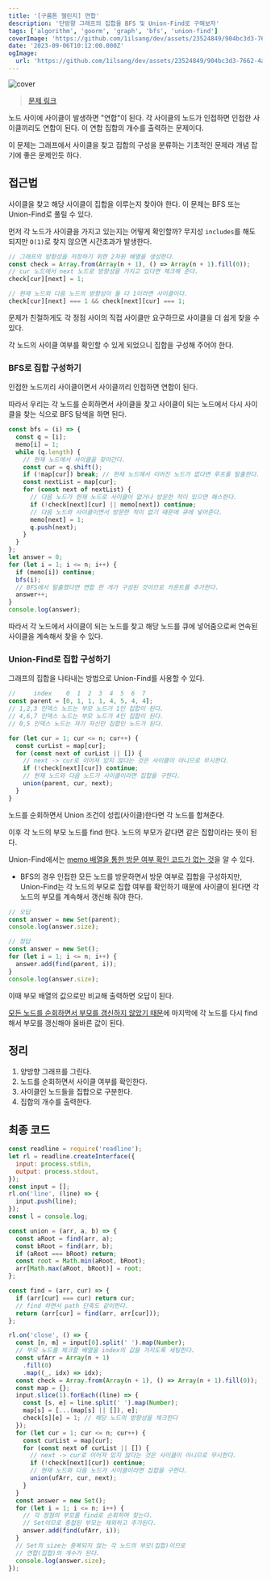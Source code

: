 ```yaml
---
title: '[구름톤 챌린지] 연합'
description: '단방향 그래프의 집합을 BFS 및 Union-Find로 구해보자'
tags: ['algorithm', 'goorm', 'graph', 'bfs', 'union-find']
coverImage: 'https://github.com/1ilsang/dev/assets/23524849/904bc3d3-7662-4a68-add4-e4fb6349ff08'
date: '2023-09-06T10:12:00.000Z'
ogImage:
  url: 'https://github.com/1ilsang/dev/assets/23524849/904bc3d3-7662-4a68-add4-e4fb6349ff08'
---
```


![cover](https://github.com/1ilsang/dev/assets/23524849/ab47c9e9-2a78-4874-b8f4-51fca8a6eaf8 'cover')

> [문제 링크](https://level.goorm.io/exam/195698/%EC%97%B0%ED%95%A9/quiz/1)

노드 사이에 사이클이 발생하면 "연합"이 된다. 각 사이클의 노드가 인접하면 인접한 사이클끼리도 연합이 된다. 이 연합 집합의 개수를 출력하는 문제이다.

이 문제는 그래프에서 사이클을 찾고 집합의 구성을 분류하는 기초적인 문제라 개념 잡기에 좋은 문제인듯 하다.

## 접근법

사이클을 찾고 해당 사이클이 집합을 이루는지 찾아야 한다. 이 문제는 BFS 또는 Union-Find로 풀릴 수 있다.

먼저 각 노드가 사이클을 가지고 있는지는 어떻게 확인할까? 무지성 `includes`를 해도 되지만 `O(1)`로 찾지 않으면 시간초과가 발생한다.

```js
// 그래프의 방향성을 저장하기 위한 2차원 배열을 생성한다.
const check = Array.from(Array(n + 1), () => Array(n + 1).fill(0));
// cur 노드에서 next 노드로 방향성을 가지고 있다면 체크해 준다.
check[cur][next] = 1;

// 현재 노드와 다음 노드의 방향성이 둘 다 1이라면 사이클이다.
check[cur][next] === 1 && check[next][cur] === 1;
```

문제가 친절하게도 각 정점 사이의 직접 사이클만 요구하므로 사이클을 더 쉽게 찾을 수 있다.

각 노드의 사이클 여부를 확인할 수 있게 되었으니 집합을 구성해 주어야 한다.

### BFS로 집합 구성하기

인접한 노드끼리 사이클이면서 사이클끼리 인접하면 연합이 된다.

따라서 우리는 각 노드를 순회하면서 사이클을 찾고 사이클이 되는 노드에서 다시 사이클을 찾는 식으로 BFS 탐색을 하면 된다.

```js
const bfs = (i) => {
  const q = [i];
  memo[i] = 1;
  while (q.length) {
    // 현재 노드에서 사이클을 찾아간다.
    const cur = q.shift();
    if (!map[cur]) break; // 현재 노드에서 이어진 노드가 없다면 루프를 탈출한다.
    const nextList = map[cur];
    for (const next of nextList) {
      // 다음 노드가 현재 노드로 사이클이 없거나 방문한 적이 있으면 패스한다.
      if (!check[next][cur] || memo[next]) continue;
      // 다음 노드와 사이클이면서 방문한 적이 없기 때문에 큐에 넣어준다.
      memo[next] = 1;
      q.push(next);
    }
  }
};
let answer = 0;
for (let i = 1; i <= n; i++) {
  if (memo[i]) continue;
  bfs(i);
  // BFS에서 탈출했다면 연합 한 개가 구성된 것이므로 카운트를 추가한다.
  answer++;
}
console.log(answer);
```

따라서 각 노드에서 사이클이 되는 노드를 찾고 해당 노드를 큐에 넣어줌으로써 연속된 사이클을 계속해서 찾을 수 있다.

### Union-Find로 집합 구성하기

그래프의 집합을 나타내는 방법으로 Union-Find를 사용할 수 있다.

```js
//     index    0  1  2  3  4  5  6  7
const parent = [0, 1, 1, 1, 4, 5, 4, 4];
// 1,2,3 인덱스 노드는 부모 노드가 1인 집합이 된다.
// 4,6,7 인덱스 노드는 부모 노드가 4인 집합이 된다.
// 0,5 인덱스 노드는 자기 자신만 집합인 노드가 된다.

for (let cur = 1; cur <= n; cur++) {
  const curList = map[cur];
  for (const next of curList || []) {
    // next -> cur로 이어져 있지 않다는 것은 사이클이 아니므로 무시한다.
    if (!check[next][cur]) continue;
    // 현재 노드와 다음 노드가 사이클이라면 집합을 구한다.
    union(parent, cur, next);
  }
}
```

노드를 순회하면서 Union 조건이 성립(사이클)한다면 각 노드를 합쳐준다.

이후 각 노드의 부모 노드를 find 한다. 노드의 부모가 같다면 같은 집합이라는 뜻이 된다.

Union-Find에서는 <u>memo 배열을 통한 방문 여부 확인 코드가 없는 것</u>을 알 수 있다.

- BFS의 경우 인접한 모든 노드를 방문하면서 방문 여부로 집합을 구성하지만, Union-Find는 각 노드의 부모로 집합 여부를 확인하기 때문에 사이클이 된다면 각 노드의 부모를 계속해서 갱신해 줘야 한다.

```js
// 오답
const answer = new Set(parent);
console.log(answer.size);

// 정답
const answer = new Set();
for (let i = 1; i <= n; i++) {
  answer.add(find(parent, i));
}
console.log(answer.size);
```

이때 부모 배열의 값으로만 비교해 출력하면 오답이 된다.

<u>모든 노드를 순회하면서 부모를 갱신하지 않았기 때문</u>에 마지막에 각 노드를 다시 find 해서 부모를 갱신해야 올바른 값이 된다.

## 정리

1. 양방향 그래프를 그린다.
2. 노드를 순회하면서 사이클 여부를 확인한다.
3. 사이클인 노드들을 집합으로 구분한다.
4. 집합의 개수를 출력한다.

## 최종 코드

```js
const readline = require('readline');
let rl = readline.createInterface({
  input: process.stdin,
  output: process.stdout,
});
const input = [];
rl.on('line', (line) => {
  input.push(line);
});
const l = console.log;

const union = (arr, a, b) => {
  const aRoot = find(arr, a);
  const bRoot = find(arr, b);
  if (aRoot === bRoot) return;
  const root = Math.min(aRoot, bRoot);
  arr[Math.max(aRoot, bRoot)] = root;
};

const find = (arr, cur) => {
  if (arr[cur] === cur) return cur;
  // find 하면서 path 단축도 같이한다.
  return (arr[cur] = find(arr, arr[cur]));
};

rl.on('close', () => {
  const [n, m] = input[0].split(' ').map(Number);
  // 부모 노드를 체크할 배열을 index의 값을 가지도록 세팅한다.
  const ufArr = Array(n + 1)
    .fill(0)
    .map((_, idx) => idx);
  const check = Array.from(Array(n + 1), () => Array(n + 1).fill(0));
  const map = {};
  input.slice(1).forEach((line) => {
    const [s, e] = line.split(' ').map(Number);
    map[s] = [...(map[s] || []), e];
    check[s][e] = 1; // 해당 노드의 방향성을 체크한다
  });
  for (let cur = 1; cur <= n; cur++) {
    const curList = map[cur];
    for (const next of curList || []) {
      // next -> cur로 이어져 있지 않다는 것은 사이클이 아니므로 무시한다.
      if (!check[next][cur]) continue;
      // 현재 노드와 다음 노드가 사이클이라면 집합을 구한다.
      union(ufArr, cur, next);
    }
  }
  const answer = new Set();
  for (let i = 1; i <= n; i++) {
    // 각 정점의 부모를 find로 순회하며 찾는다.
    // Set이므로 중첩된 부모는 제외하고 추가된다.
    answer.add(find(ufArr, i));
  }
  // Set의 size는 중복되지 않는 각 노드의 부모(집합)이므로
  // 연합(집합)의 개수가 된다.
  console.log(answer.size);
});
```
